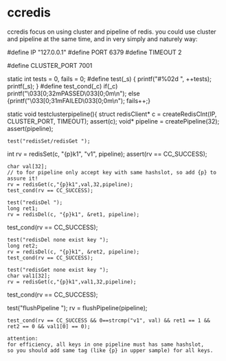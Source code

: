 # ccredis
ccredis focus on using cluster and pipeline of redis.
you could use cluster and pipeline at the same time, and in very simply and naturely way:

#define IP "127.0.0.1"
#define PORT 6379
#define TIMEOUT 2

#define CLUSTER_PORT 7001

static int tests = 0, fails = 0;
#define test(_s) { printf("#%02d ", ++tests); printf(_s); }
#define test_cond(_c) if(_c) printf("\033[0;32mPASSED\033[0;0m\n"); else {printf("\033[0;31mFAILED\033[0;0m\n"); fails++;}

static void testclusterpipeline(){
  struct redisClient* c = createRedisClnt(IP, CLUSTER_PORT, TIMEOUT);
	assert(c);
	void* pipeline = createPipeline(32);
	assert(pipeline);

	test("redisSet/redisGet ");
  int rv = redisSet(c, "{p}k1", "v1", pipeline);
	assert(rv == CC_SUCCESS);

	char val[32];
	// to for pipeline only accept key with same hashslot, so add {p} to assure it!
	rv = redisGet(c,"{p}k1",val,32,pipeline);
	test_cond(rv == CC_SUCCESS);

	test("redisDel ");
	long ret1;
	rv = redisDel(c, "{p}k1", &ret1, pipeline);
  test_cond(rv == CC_SUCCESS);

	test("redisDel none exist key ");
	long ret2;
	rv = redisDel(c, "{p}k1", &ret2, pipeline);
    test_cond(rv == CC_SUCCESS);

	test("redisGet none exist key ");
	char val1[32];
	rv = redisGet(c,"{p}k1",val1,32,pipeline);
  test_cond(rv == CC_SUCCESS);
  
  test("flushPipeline ");
	rv = flushPipeline(pipeline);
	
	test_cond(rv == CC_SUCCESS && 0==strcmp("v1", val) && ret1 == 1 && ret2 == 0 && val1[0] == 0);
	
	attention:
	for efficiency, all keys in one pipeline must has same hashslot, 
	so you should add same tag (like {p} in upper sample) for all keys.
    
  

